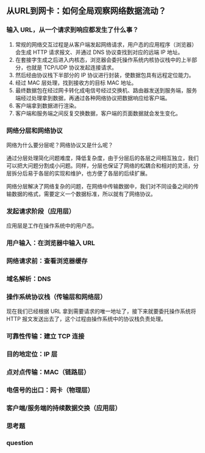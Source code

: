 ## 从URL到网卡：如何全局观察网络数据流动？

### 输入 URL，从一个请求到响应都发生了什么事？

1. 常规的网络交互过程是从客户端发起网络请求，用户态的应用程序（浏览器）会生成 HTTP 请求报文、并通过 DNS 协议查找到对应的远端 IP 地址。
2. 在套接字生成之后进入内核态，浏览器会委托操作系统内核协议栈中的上半部分，也就是 TCP/UDP 协议发起连接请求。
3. 然后经由协议栈下半部分的 IP 协议进行封装，使数据包具有远程定位能力。
4. 经过 MAC 层处理，找到接收方的目标 MAC 地址。
5. 最终数据包在经过网卡转化成电信号经过交换机、路由器发送到服务端，服务端经过处理拿到数据，再通过各种网络协议把数据响应给客户端。
6. 客户端拿到数据进行渲染。
7. 客户端和服务端之间反复交换数据，客户端的页面数据就会发生变化。

### 网络分层和网络协议

网络为什么要分层呢？网络协议又是什么呢？

通过分层处理简化问题难度，降低复杂度，由于分层后的各层之间相互独立，我们可以把大问题分割成小问题。同样，分层也保证了网络的松耦合和相对的灵活，分层拆分后易于各层的实现和维护，也方便了各层的后续扩展。

网络分层解决了网络复杂的问题，在网络中传输数据中，我们对不同设备之间的传输数据的格式，需要定义一个数据标准，所以就有了网络协议。


### 发起请求阶段（应用层）

应⽤层是⼯作在操作系统中的⽤户态。

### 用户输入：在浏览器中输入 URL
### 网络请求前：查看浏览器缓存
### 域名解析：DNS
### 操作系统协议栈（传输层和网络层）

现在我们已经根据 URL 拿到需要请求的唯一地址了，接下来就要委托操作系统将 HTTP 报文发送出去了，这个过程由操作系统中的协议栈负责处理。

### 可靠性传输：建立 TCP 连接
### 目的地定位：IP 层
### 点对点传输：MAC（链路层）
### 电信号的出口：网卡（物理层）
### 客户端/服务端的持续数据交换（应用层）
### 
### 
### 思考题
### question